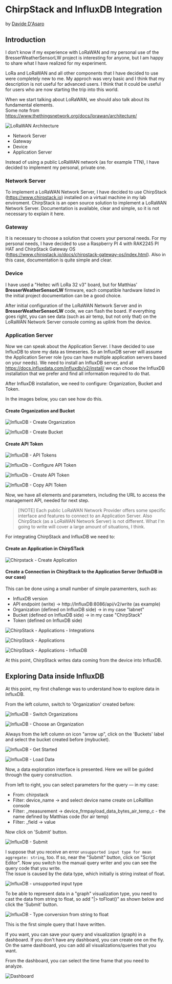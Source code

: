 # ChirpStack and InfluxDB Integration

by [Davide D'Asaro](https://github.com/evon800c)

## Introduction

I don’t know if my experience with LoRaWAN and my personal use of the BresserWeatherSensorLW project is interesting for anyone, but I am happy to share what I have realized for my experiment.

LoRa and LoRaWAN and all other components that I have decided to use were completely new to me. My approch was very basic and I think that my description is not useful for advanced users. I think that it could be useful for users who are now starting the trip into this world.

When we start talking about LoRaWAN, we should also talk about its fundamental elements.<br>
Some note from https://www.thethingsnetwork.org/docs/lorawan/architecture/

![LoRaWAN Architecture](images/image-00.png)

- Network Server
- Gateway
- Device
- Application Server

Instead of using a public LoRaWAN network (as for example TTN), I have decided to implement my personal, private one.

### Network Server

To implement a LoRaWAN Network Server, I have decided to use ChirpStack (https://www.chirpstack.io) installed on a virtual machine in my lab enviroment.
ChirpStack is an open source solution to implement a LoRaWAN Network Server. Documentation is available, clear and simple, so it is not necessary to explain it here.

### Gateway

It is necessary to choose a solution that covers your personal needs.
For my personal needs, I have decided to use a Raspberry PI 4 with RAK2245 PI HAT and ChirpStack Gateway OS (https://www.chirpstack.io/docs/chirpstack-gateway-os/index.html).
Also in this case, documentation is quite simple and clear.

### Device

I have used a "Heltec wifi LoRa 32 v3" board, but for Matthias' **BresserWeatherSensorLW** firmware, each compatible hardware listed in the initial project documentation can be a good choice.

After initial configuration of the LoRaWAN Network Server and in **BresserWeatherSensorLW** code, we can flash the board. If everything goes right, you can see data (such as air temp, but not only that) on the LoRaWAN Network Server console coming as uplink from the device.

### Application Server

Now we can speak about the Application Server.
I have decided to use InfluxDB to store my data as timeseries. So an InfluxDB server will assume the Application Server role (you can have multiple application servers based on your needs).
We need to install an InfluxDB server, and at https://docs.influxdata.com/influxdb/v2/install/ we can choose the InfluxDB installation that we prefer and find all information required to do that.

After InfluxDB installation, we need to configure: Organization, Bucket and Token.

In the images below, you can see how do this.

#### Create Organization and Bucket

![InfluxDB - Create Organization](images/image-01.png)

![InfluxDB - Create Bucket](images/image-02.png)

#### Create API Token

![InfluxDB - API Tokens](images/image-03.png)

![InfluxDb - Configure API Token](images/image-04.png)

![InfluxDb - Create API Token](images/image-05.png)

![InfluxDB - Copy API Token](images/image-06.png)

Now, we have all elements and parameters, including the URL to access the management API, needed for next step.

>  [!NOTE]
> Each public LoRaWAN Network Provider offers some specific interface and features to connect to an Application Server. Also ChirpStack (as a LoRaWAN Network Server) is not different. What I'm going to write will cover a large amount of situations, I think.


For integrating ChirpStack and InfluxDB we need to:

#### Create an Application in ChirpSTack

![Chirpstack - Create Application](images/image-07.png)

#### Create a Connection in ChirpStack to the Application Server (InfluxDB in our case)

This can be done using a small number of simple paramenters, such as:

- InfluxDB version 
- API endpoint (write) &rarr; http://InfluxDB:8086/api/v2/write (as example)
- Organization (defined on InfluxDB side) &rarr; in my case "labnet"
- Bucket       (defined on InfluxDB side) &rarr; in my case "ChirpStack"
- Token        (defined on InfluxDB side)

![ChirpStack - Applications - Integrations](images/image-08.png)

![ChirpStack - Applications](images/image-09.png)

![ChirpStack - Applications - InfluxDB](images/image-10.png)

At this point, ChirpStack writes data coming from the device into InfluxDB.

## Exploring Data inside InfluxDB

At this point, my first challenge was to understand how to explore data in InfluxDB.

From the left column, switch to 'Organization' created before:

![InfluxDB - Switch Organizations](images/image-12.png)

![InfluxDB - Choose an Organization](images/image-13.png)

Always from the left column on icon "arrow up", click on the 'Buckets' label and select the bucket created before (mybucket).

![InfluxDB - Get Started](images/image-14.png)

![InfluxDB - Load Data](images/image-15.png)

Now, a data exploration interface is presented. Here we will be guided through the query construction.

From left to right, you can select parameters for the query &mdash; in my case: 
+ From:		chirpstack
+ Filter:	device_name &rarr; and select device name create on LoRaWan console
+ Filter:	_measurement &rarr; device_frmpayload_data_bytes_air_temp_c - the name defined by Matthias code (for air temp)
+ Filter:	_field &rarr; value

Now click on 'Submit' button.

![InfluxDB - Submit](images/image-16.png)

I suppose that you receive an error `unsupported input type for mean aggregate: string`, too. If so, near the "Submit" button, click on "Script Editor". Now you switch to the manual query writer and you can see the query code that you write.<br>
The issue is caused by the data type, which initially is string insteat of float.

![InfluxDB - unsupported input type](images/image-17.png)

To be able to represent data in a "graph" visualization type, you need to cast the data from string to float, so add "|> toFloat()" as shown below and click the 'Submit' button.

![InfluxDB - Type conversion from string to float](images/image-18.png)

This is the first simple query that I have written.

If you want, you can save your query and visualization (graph) in a dashboard. If you don't have any dashboard, you can create one on the fly.<br>
On the same dashboard, you can add all visualizations/queries that you want.<br>

From the dashboard, you can select the time frame that you need to analyze.

![Dashboard](images/image-19.png)
